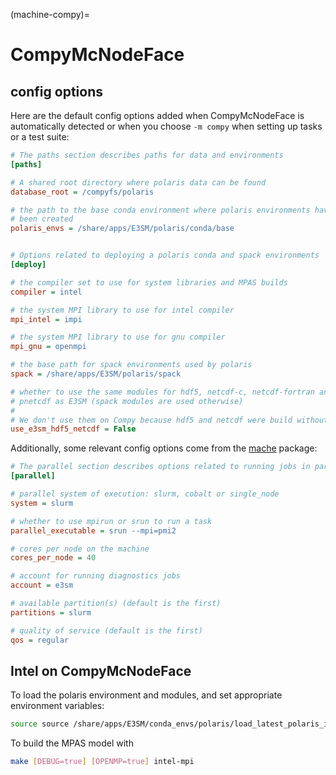(machine-compy)=

# CompyMcNodeFace

## config options

Here are the default config options added when CompyMcNodeFace is automatically
detected or when you choose `-m compy` when setting up tasks or a test
suite:

```cfg
# The paths section describes paths for data and environments
[paths]

# A shared root directory where polaris data can be found
database_root = /compyfs/polaris

# the path to the base conda environment where polaris environments have
# been created
polaris_envs = /share/apps/E3SM/polaris/conda/base


# Options related to deploying a polaris conda and spack environments
[deploy]

# the compiler set to use for system libraries and MPAS builds
compiler = intel

# the system MPI library to use for intel compiler
mpi_intel = impi

# the system MPI library to use for gnu compiler
mpi_gnu = openmpi

# the base path for spack environments used by polaris
spack = /share/apps/E3SM/polaris/spack

# whether to use the same modules for hdf5, netcdf-c, netcdf-fortran and
# pnetcdf as E3SM (spack modules are used otherwise)
#
# We don't use them on Compy because hdf5 and netcdf were build without MPI
use_e3sm_hdf5_netcdf = False
```

Additionally, some relevant config options come from the
[mache](https://github.com/E3SM-Project/mache/) package:

```cfg
# The parallel section describes options related to running jobs in parallel
[parallel]

# parallel system of execution: slurm, cobalt or single_node
system = slurm

# whether to use mpirun or srun to run a task
parallel_executable = srun --mpi=pmi2

# cores per node on the machine
cores_per_node = 40

# account for running diagnostics jobs
account = e3sm

# available partition(s) (default is the first)
partitions = slurm

# quality of service (default is the first)
qos = regular
```

## Intel on CompyMcNodeFace

To load the polaris environment and modules, and set appropriate environment
variables:

```bash
source source /share/apps/E3SM/conda_envs/polaris/load_latest_polaris_intel_impi.sh
```

To build the MPAS model with

```bash
make [DEBUG=true] [OPENMP=true] intel-mpi
```
